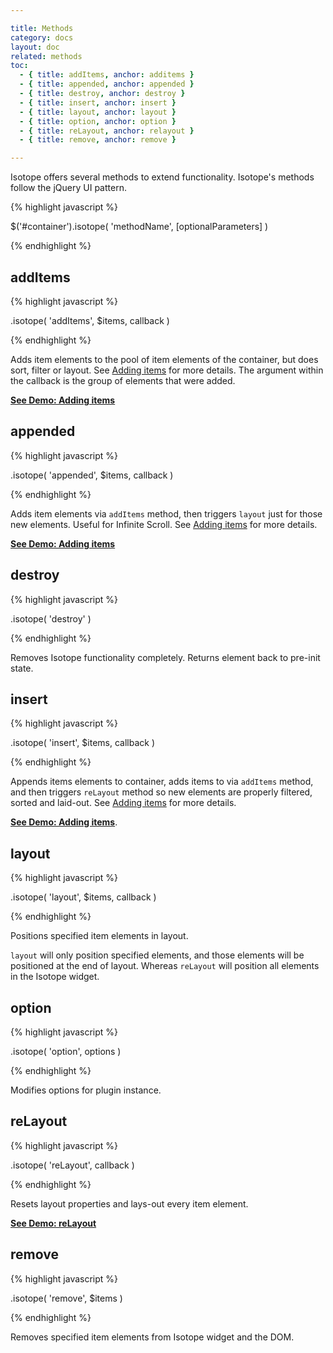 ```yaml
---

title: Methods
category: docs
layout: doc
related: methods
toc:
  - { title: addItems, anchor: additems }
  - { title: appended, anchor: appended }
  - { title: destroy, anchor: destroy }
  - { title: insert, anchor: insert }
  - { title: layout, anchor: layout }
  - { title: option, anchor: option }
  - { title: reLayout, anchor: relayout }
  - { title: remove, anchor: remove }

---
```


Isotope offers several methods to extend functionality. Isotope's methods follow the jQuery UI pattern.

{% highlight javascript %}

$('#container').isotope( 'methodName', [optionalParameters] )

{% endhighlight %}

## addItems

{% highlight javascript %}

.isotope( 'addItems', $items, callback )

{% endhighlight %}

Adds item elements to the pool of item elements of the container, but does sort, filter or layout. See [Adding items](adding-items.html) for more details. The argument within the callback is the group of elements that were added. 

[**See Demo: Adding items**](../demos/adding-items.html)

## appended

{% highlight javascript %}

.isotope( 'appended', $items, callback )

{% endhighlight %}

Adds item elements via `addItems` method, then triggers `layout` just for those new elements. Useful for Infinite Scroll. See [Adding items](adding-items.html) for more details.

[**See Demo: Adding items**](../demos/adding-items.html)

## destroy

{% highlight javascript %}

.isotope( 'destroy' )

{% endhighlight %}

Removes Isotope functionality completely. Returns element back to pre-init state.

## insert

{% highlight javascript %}

.isotope( 'insert', $items, callback )

{% endhighlight %}

Appends items elements to container, adds items to via `addItems` method, and then triggers `reLayout` method so new elements are properly filtered, sorted and laid-out. See [Adding items](adding-items.html) for more details.

[**See Demo: Adding items**](../demos/adding-items.html).

## layout

{% highlight javascript %}

.isotope( 'layout', $items, callback )

{% endhighlight %}

Positions specified item elements in layout.

`layout` will only position specified elements, and those elements will be positioned at the end of layout. Whereas `reLayout` will position all elements in the Isotope widget.

## option

{% highlight javascript %}

.isotope( 'option', options )

{% endhighlight %}

Modifies options for plugin instance.

## reLayout

{% highlight javascript %}

.isotope( 'reLayout', callback )

{% endhighlight %}

Resets layout properties and lays-out every item element.

[**See Demo: reLayout**](../demos/relayout.html)

## remove

{% highlight javascript %}

.isotope( 'remove', $items )

{% endhighlight %}

Removes specified item elements from Isotope widget and the DOM.